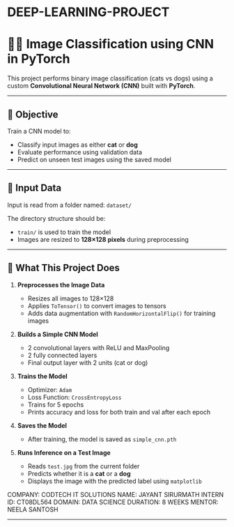 # DEEP-LEARNING-PROJECT

# 🐶🐱 Image Classification using CNN in PyTorch

This project performs binary image classification (cats vs dogs) using a custom **Convolutional Neural Network (CNN)** built with **PyTorch**.

---

## 🎯 Objective

Train a CNN model to:

- Classify input images as either **cat** or **dog**  
- Evaluate performance using validation data  
- Predict on unseen test images using the saved model

---

## 📁 Input Data

Input is read from a folder named: `dataset/`

The directory structure should be:


- `train/` is used to train the model   
- Images are resized to **128×128 pixels** during preprocessing

---

## 🧠 What This Project Does

1. **Preprocesses the Image Data**  
   - Resizes all images to 128×128  
   - Applies `ToTensor()` to convert images to tensors  
   - Adds data augmentation with `RandomHorizontalFlip()` for training images

2. **Builds a Simple CNN Model**  
   - 2 convolutional layers with ReLU and MaxPooling  
   - 2 fully connected layers  
   - Final output layer with 2 units (cat or dog)

3. **Trains the Model**  
   - Optimizer: `Adam`  
   - Loss Function: `CrossEntropyLoss`  
   - Trains for 5 epochs  
   - Prints accuracy and loss for both train and val after each epoch

4. **Saves the Model**  
   - After training, the model is saved as `simple_cnn.pth`

5. **Runs Inference on a Test Image**  
   - Reads `test.jpg` from the current folder  
   - Predicts whether it is a **cat** or a **dog**  
   - Displays the image with the predicted label using `matplotlib`
  
COMPANY: CODTECH IT SOLUTIONS
NAME: JAYANT SIRURMATH
INTERN ID: CT08DL564
DOMAIN: DATA SCIENCE
DURATION: 8 WEEKS
MENTOR: NEELA SANTOSH

---




